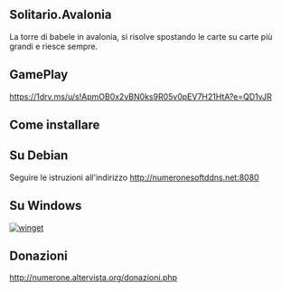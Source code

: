 ## Solitario.Avalonia
La torre di babele in avalonia, si risolve spostando le carte su carte più grandi e riesce sempre.

## GamePlay
https://1drv.ms/u/s!ApmOB0x2yBN0ks9R05v0pEV7H21HtA?e=QD1vJR

## Come installare

## Su Debian
Seguire le istruzioni all'indirizzo http://numeronesoftddns.net:8080

## Su Windows

[![winget](https://user-images.githubusercontent.com/49786146/159123313-3bdafdd3-5130-4b0d-9003-40618390943a.png)](https://marticliment.com/wingetui/share?pid=GiulioSorrentino.Latorredibabele&pname=La%20torre%20di%20babele&psource=Winget:%20winget)

## Donazioni

http://numerone.altervista.org/donazioni.php
